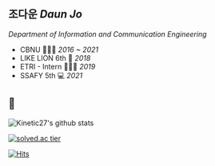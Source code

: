 

## 조다운 *Daun Jo*
*Department of Information and Communication Engineering*


 - CBNU 👩🏻‍🎓 *2016 ~ 2021*
 - LIKE LION 6th 🦁 *2018*
 - ETRI - Intern 👩🏻‍💻 *2019*
 - SSAFY 5th 💻 *2021*

## :rocket:

![Kinetic27's github stats](https://github-readme-stats.vercel.app/api?username=jodawoooon&show_icons=true)

[![solved.ac tier](http://mazassumnida.wtf/api/generate_badge?boj=jodawoooon)](https://solved.ac/jodawoooon)


 [![Hits](https://hits.seeyoufarm.com/api/count/incr/badge.svg?url=https%3A%2F%2Fgithub.com%2Fjodawoooon%2Fjodawoooon&count_bg=%23FFABC0&title_bg=%238A8A8A&icon=&icon_color=%23E7E7E7&title=hits&edge_flat=true)](https://hits.seeyoufarm.com)   

